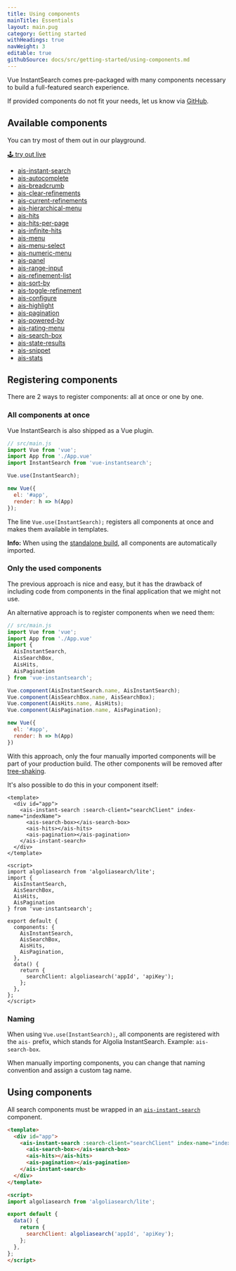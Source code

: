 ```yaml
---
title: Using components
mainTitle: Essentials
layout: main.pug
category: Getting started
withHeadings: true
navWeight: 3
editable: true
githubSource: docs/src/getting-started/using-components.md
---
```


Vue InstantSearch comes pre-packaged with many components necessary to build a full-featured search experience.

If provided components do not fit your needs, let us know via [GitHub](https://github.com/algolia/vue-instantsearch/issues).

## Available components

You can try most of them out in our playground.

<a class="btn btn-static-theme" href="stories/">🕹 try out live</a>

* [ais-instant-search](components/InstantSearch.html)
* [ais-autocomplete](components/Autocomplete.html)
* [ais-breadcrumb](components/Breadcrumb.html)
* [ais-clear-refinements](components/ClearRefinements.html)
* [ais-current-refinements](components/CurrentRefinements.html)
* [ais-hierarchical-menu](components/HierarchicalMenu.html)
* [ais-hits](components/Hits.html)
* [ais-hits-per-page](components/HitsPerPage.html)
* [ais-infinite-hits](components/InfiniteHits.html)
* [ais-menu](components/Menu.html)
* [ais-menu-select](components/MenuSelect.html)
* [ais-numeric-menu](components/NumericMenu.html)
* [ais-panel](components/Panel.html)
* [ais-range-input](components/RangeInput.html)
* [ais-refinement-list](components/RefinementList.html)
* [ais-sort-by](components/SortBy.html)
* [ais-toggle-refinement](components/ToggleRefinement.html)
* [ais-configure](components/Configure.html)
* [ais-highlight](components/Highlight.html)
* [ais-pagination](components/Pagination.html)
* [ais-powered-by](components/PoweredBy.html)
* [ais-rating-menu](components/RatingMenu.html)
* [ais-search-box](components/SearchBox.html)
* [ais-state-results](components/StateResults.html)
* [ais-snippet](components/Snippet.html)
* [ais-stats](components/Stats.html)

## Registering components

There are 2 ways to register components: all at once or one by one.

### All components at once

Vue InstantSearch is also shipped as a Vue plugin.

```javascript
// src/main.js
import Vue from 'vue';
import App from './App.vue'
import InstantSearch from 'vue-instantsearch';

Vue.use(InstantSearch);

new Vue({
  el: '#app',
  render: h => h(App)
});
```

The line `Vue.use(InstantSearch);` registers all components at once and makes them available
in templates.

**Info:** When using the [standalone build](getting-started/installing.html#using-a-tag), all components are automatically imported.

### Only the used components

The previous approach is nice and easy, but it has the drawback of including code from components in the final application that we might not use.

An alternative approach is to register components when we need them:

```javascript
// src/main.js
import Vue from 'vue';
import App from './App.vue'
import {
  AisInstantSearch,
  AisSearchBox,
  AisHits,
  AisPagination
} from 'vue-instantsearch';

Vue.component(AisInstantSearch.name, AisInstantSearch);
Vue.component(AisSearchBox.name, AisSearchBox);
Vue.component(AisHits.name, AisHits);
Vue.component(AisPagination.name, AisPagination);

new Vue({
  el: '#app',
  render: h => h(App)
})
```

With this approach, only the four manually imported components will be part of your production build. The other components will be removed after [tree-shaking](https://webpack.js.org/guides/tree-shaking/).

It's also possible to do this in your component itself:

```vue
<template>
  <div id="app">
    <ais-instant-search :search-client="searchClient" index-name="indexName">
      <ais-search-box></ais-search-box>
      <ais-hits></ais-hits>
      <ais-pagination></ais-pagination>
    </ais-instant-search>
  </div>
</template>

<script>
import algoliasearch from 'algoliasearch/lite';
import {
  AisInstantSearch,
  AisSearchBox,
  AisHits,
  AisPagination
} from 'vue-instantsearch';

export default {
  components: {
    AisInstantSearch,
    AisSearchBox,
    AisHits,
    AisPagination,
  },
  data() {
    return {
      searchClient: algoliasearch('appId', 'apiKey');
    };
  },
};
</script>
```

### Naming

When using `Vue.use(InstantSearch);`, all components are registered with the `ais-` prefix, which stands for Algolia InstantSearch. Example: `ais-search-box`.

When manually importing components, you can change that naming convention and assign a custom tag name.

## Using components

All search components must be wrapped in an [`ais-instant-search`](components/InstantSearch.html) component.

```html
<template>
  <div id="app">
    <ais-instant-search :search-client="searchClient" index-name="indexName">
      <ais-search-box></ais-search-box>
      <ais-hits></ais-hits>
      <ais-pagination></ais-pagination>
    </ais-instant-search>
  </div>
</template>

<script>
import algoliasearch from 'algoliasearch/lite';

export default {
  data() {
    return {
      searchClient: algoliasearch('appId', 'apiKey');
    };
  },
};
</script>
```
